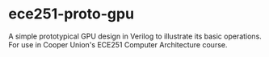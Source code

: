 # ece251-proto-gpu
A simple prototypical GPU design in Verilog to illustrate its basic operations. For use in Cooper Union's ECE251 Computer Architecture course.
